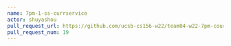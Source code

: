 ```yaml
---
name: 7pm-1-ss-currservice
actor: shuyashou
pull_request_url: https://github.com/ucsb-cs156-w22/team04-w22-7pm-courses/pull/19
pull_request_num: 19
---
```

